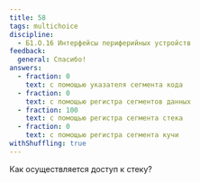 ```yaml
---
title: 58
tags: multichoice
discipline:
  - Б1.О.16 Интерфейсы периферийных устройств
feedback:
  general: Спасибо!
answers:
  - fraction: 0
    text: с помощью указателя сегмента кода
  - fraction: 0
    text: с помощью регистра сегментов данных
  - fraction: 100
    text: с помощью регистра сегмента стека
  - fraction: 0
    text: с помощью регистра сегмента кучи
withShuffling: true
---
```


Как осуществляется доступ к стеку?